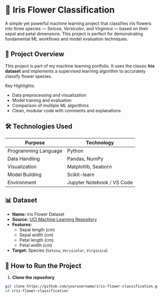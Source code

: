 # 🌸 Iris Flower Classification

A simple yet powerful machine learning project that classifies iris flowers into three species — *Setosa*, *Versicolor*, and *Virginica* — based on their sepal and petal dimensions. This project is perfect for demonstrating fundamental ML workflows and model evaluation techniques.

## 🎯 Project Overview

This project is part of my machine learning portfolio. It uses the classic **Iris dataset** and implements a supervised learning algorithm to accurately classify flower species.

Key Highlights:
- Data preprocessing and visualization
- Model training and evaluation
- Comparison of multiple ML algorithms
- Clean, modular code with comments and explanations

## 🛠️ Technologies Used

| Purpose              | Technology        |
|----------------------|-------------------|
| Programming Language | Python            |
| Data Handling        | Pandas, NumPy     |
| Visualization        | Matplotlib, Seaborn |
| Model Building       | Scikit-learn      |
| Environment          | Jupyter Notebook / VS Code |

## 📊 Dataset

- **Name:** Iris Flower Dataset  
- **Source:** [UCI Machine Learning Repository](https://archive.ics.uci.edu/ml/datasets/iris)  
- **Features:**
  - Sepal length (cm)
  - Sepal width (cm)
  - Petal length (cm)
  - Petal width (cm)
- **Target:** Species (`Setosa`, `Versicolor`, `Virginica`)

## 🚀 How to Run the Project

1. **Clone the repository**
```bash
git clone https://github.com/yourusername/iris-flower-classification.git
cd iris-flower-classification
